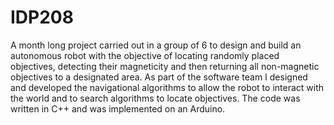 # IDP208

A month long project carried out in a group of 6 to design and build an autonomous robot with the objective of locating randomly placed objectives, detecting their magneticity and then returning all non-magnetic objectives to a designated area. As part of the software team I designed and developed the navigational algorithms to allow the robot to interact with the world and to search algorithms to locate objectives. The code was written in C++ and was implemented on an Arduino. 
